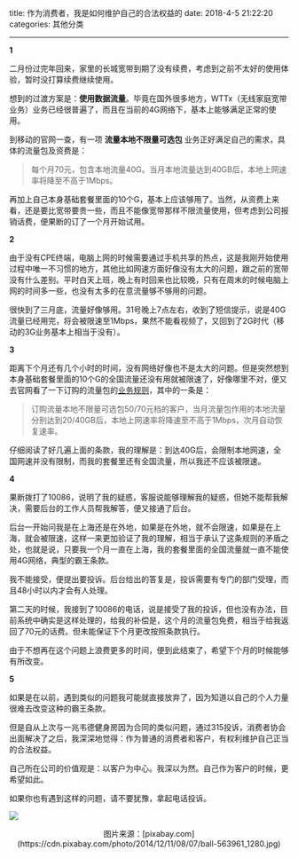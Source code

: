 title: 作为消费者，我是如何维护自己的合法权益的
date: 2018-4-5 21:22:20
categories: 其他分类

---

**1**

二月份过完年回来，家里的长城宽带到期了没有续费，考虑到之前不太好的使用体验，暂时没打算续费继续使用。

<!--more-->


想到的过渡方案是：**使用数据流量**。毕竟在国外很多地方，WTTx（无线家庭宽带业务）业务已经很普遍了，而且在当前的4G网络下，基本上能够满足正常的使用。

到移动的官网一查，有一项 **流量本地不限量可选包** 业务正好满足自己的需求，具体的流量包及资费是：

> 每个月70元，包含本地流量40G。当月本地流量达到40GB后，本地上网速率将降至不高于1Mbps。

再加上自己本身基础套餐里面的10个G，基本上应该够用了。当然，从资费上来看，还是要比宽带要贵一些，而且不能像宽带那样不限流量使用，但考虑到公司报销话费，便果断的订了一个月开始试用。

**2**

由于没有CPE终端，电脑上网的时候需要通过手机共享的热点，这是我刚开始使用过程中唯一不习惯的地方，其他比如网速方面好像没有太大的问题，跟之前的宽带没有什么差别。平时白天上班，晚上有时回来也比较晚，只有在周末的时候电脑上网的时间多一些，也没有太多的在意流量够不够用的问题。

很快到了三月底，流量好像够用。31号晚上7点左右，收到了短信提示，说是40G流量已经用完，将会被限速至1Mbps，果然不能看视频了，又回到了2G时代（移动的3G业务基本上相当于没有）。

**3**

距离下个月还有几个小时的时间，没有网络好像也不是太大的问题。但是突然想到本身基础套餐里面的10个G的全国流量还没有用就被限速了，好像哪里不对，便又去官网看了一下订购的流量包的[业务规则](http://www.sh.10086.cn/sh/wsyyt/17102300.jsp)，其中的一条是：

> 订购流量本地不限量可选包50/70元档的客户，当月流量包作用的本地流量分别达到20/40GB后，本地上网速率将降速至不高于1Mbps，次月自动恢复速率。

仔细阅读了好几遍上面的条款，我的理解是：到达40G后，会限制本地网速，全国网速并没有限制，而我的套餐里还有全国流量，所以我还不应该被限速。

**4**

果断拨打了10086，说明了我的疑惑，客服说能够理解我的疑惑，但她不能帮我解决，需要后台的工作人员帮我解答，便又接通了后台。

后台一开始问我是在上海还是在外地，如果是在外地，就不会限速，如果是在上海，就会被限速，这样一来更加验证了我的理解，相当于承认了这条规则的矛盾之处，也就是说，只要我一个月一直在上海，我的套餐里面的全国流量就一直不能使用4G网络，典型的霸王条款。

我不能接受，便提出要投诉。后台给出的答复是，投诉需要有专门的部门受理，而且48小时以内才会有人处理。

第二天的时候，我接到了10086的电话，说是接受了我的投诉，但也没有办法，目前系统中确实是这样处理的，给我的补偿是，这个月的流量包免费，相当于给我返回了70元的话费。但未能保证下个月更改按照条款执行。

由于不想再在这个问题上浪费更多的时间，便到此结束了，希望下个月的时候能够有所改变。

**5**

如果是在以前，遇到类似的问题我可能就直接放弃了，因为知道以自己的个人力量很难去改变这种的霸王条款。

但是自从上次与一兆韦德健身房因为合同的类似问题，通过315投诉，消费者协会出面解决了之后，我深深地觉得：作为普通的消费者和客户，有权利维护自己正当的合法权益。

自己所在公司的价值观是：以客户为中心。我深以为然。自己作为客户的时候，更希望如此。

如果你也有遇到这样的问题，请不要犹豫，拿起电话投诉。

![](https://cdn.pixabay.com/photo/2014/12/11/08/07/ball-563961_1280.jpg)

<center> 图片来源：[pixabay.com](https://cdn.pixabay.com/photo/2014/12/11/08/07/ball-563961_1280.jpg)</center>